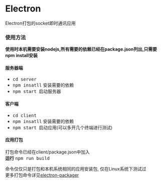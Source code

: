 # Electron
Electron打包的socket即时通讯应用

### 使用方法
**使用时本机需要安装nodejs,所有需要的依赖已经在package.json列出,只需要npm install安装**
#### 服务器端

+ <kbd>cd server</kbd>
+ <kbd>npm insatll</kbd> 安装需要的依赖
+ <kbd>npm start</kbd>  启动服务器


#### 客户端
+ <kbd>cd client</kbd>
+ <kbd>npm insatll</kbd> 安装需要的依赖
+ <kbd>npm start</kbd>  启动应用(可以多开几个终端进行测试)

#### 应用打包
打包命令已经在client/package.json中加入  
**运行**
<kbd>npm run build</kbd>
  
命令仅仅只是打包和本机系统相同的应用安装包, 仅在Linux系统下测试过  
更多打包命令详见[electron-packager](https://recordnotfound.com/electron-packager-electron-userland-69033)
